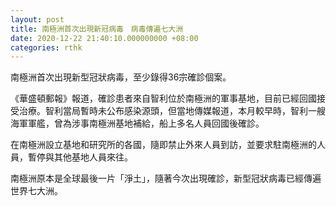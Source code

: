 ```yaml
---
layout: post
title: 南極洲首次出現新冠病毒　病毒傳遍七大洲
date: 2020-12-22 21:40:10.000000000 +08:00
categories: rthk
---
```


南極洲首次出現新型冠狀病毒，至少錄得36宗確診個案。

《華盛頓郵報》報道，確診患者來自智利位於南極洲的軍事基地，目前已經回國接受治療。智利當局暫時未公布感染源頭，但當地傳媒報道，本月較早時，智利一艘海軍軍艦，曾為涉事南極洲基地補給，船上多名人員回國後確診。

在南極洲設立基地和研究所的各國，隨即禁止外來人員到訪，並要求駐南極洲的人員，暫停與其他基地人員來往。

南極洲原本是全球最後一片「淨土」，隨著今次出現確診，新型冠狀病毒已經傳遍世界七大洲。

